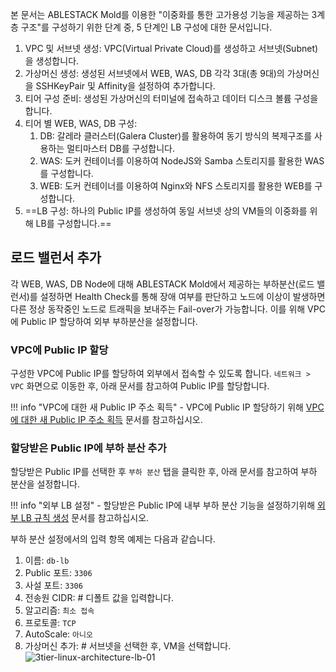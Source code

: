 본 문서는 ABLESTACK Mold를 이용한 "이중화를 통한 고가용성 기능을 제공하는 3계층 구조"를 구성하기 위한 단계 중, 5 단계인 LB 구성에 대한 문서입니다.

1. VPC 및 서브넷 생성: VPC(Virtual Private Cloud)를 생성하고 서브넷(Subnet)을 생성합니다.
2. 가상머신 생성: 생성된 서브넷에서 WEB, WAS, DB 각각 3대(총 9대)의 가상머신을 SSHKeyPair 및 Affinity을 설정하여 추가합니다.
3. 티어 구성 준비: 생성된 가상머신의 터미널에 접속하고 데이터 디스크 볼륨 구성을 합니다.
4. 티어 별 WEB, WAS, DB 구성:
      1. DB: 갈레라 클러스터(Galera Cluster)를 활용하여 동기 방식의 복제구조를 사용하는 멀티마스터 DB를 구성합니다.
      2. WAS: 도커 컨테이너를 이용하여 NodeJS와 Samba 스토리지를 활용한 WAS를 구성합니다.
      3. WEB: 도커 컨테이너를 이용하여 Nginx와 NFS 스토리지를 활용한 WEB를 구성합니다.
5. ==LB 구성: 하나의 Public IP를 생성하여 동일 서브넷 상의 VM들의 이중화를 위해 LB를 구성합니다.==

## 로드 밸런서 추가
각 WEB, WAS, DB Node에 대해 ABLESTACK Mold에서 제공하는 부하분산(로드 밸런서)를 설정하면 Health Check를 통해 장애 여부를 판단하고 노드에 이상이 발생하면 다른 정상 동작중인 노드로 트래픽을 보내주는 Fail-over가 가능합니다. 
이를 위해 VPC에 Public IP 할당하여 외부 부하분산을 설정합니다.

### VPC에 Public IP 할당
구성한 VPC에 Public IP를 할당하여 외부에서 접속할 수 있도록 합니다.
`네트워크 > VPC` 화면으로 이동한 후, 아래 문서를 참고하여 Public IP를 할당합니다.

!!! info "VPC에 대한 새 Public IP 주소 획득"
    - VPC에 Public IP 할당하기 위해 [VPC에 대한 새 Public IP 주소 획득](../../../../administration/mold/network&traffic-mngt-guide#vpc-public-ip) 문서를 참고하십시오.

### 할당받은 Public IP에 부하 분산 추가
할당받은 Public IP를 선택한 후 `부하 분산` 탭을 클릭한 후, 아래 문서를 참고하여 부하 분산을 설정합니다.

!!! info "외부 LB 설정"
    - 할당받은 Public IP에 내부 부하 분산 기능을 설정하기위해 [외부 LB 규칙 생성](../../../../administration/mold/network&traffic-mngt-guide#vpc_2) 문서를 참고하십시오.

부하 분산 설정에서의 입력 항목 예제는 다음과 같습니다.

   1. 이름: `db-lb`
   2. Public 포트: `3306`
   3. 사설 포트: `3306`
   4. 전송원 CIDR: # 디폴트 값을 입력합니다.
   5. 알고리즘: `최소 접속`
   6. 프로토콜: `TCP`
   7. AutoScale: `아니오`
   8. 가상머신 추가: # 서브넷을 선택한 후, VM을 선택합니다.
          ![3tier-linux-architecture-lb-01](../../../../assets/images/3tier-linux-architecture-lb-01.png)

